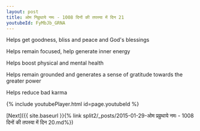 ```yaml
---
layout: post
title: ओम निव्रुथाये नमः - 1008 दिनों की तपस्या में दिन 21
youtubeId: FyMbJb_GRNA
---
```

 
 
Helps get goodness, bliss and peace and God's blessings
 
Helps remain focused, help generate inner energy 
 
Helps boost physical and mental health 
 
Helps remain grounded and generates a sense of gratitude towards the greater power 
 
Helps reduce bad karma
 
 
 
 


{% include youtubePlayer.html id=page.youtubeId %}
 
[Next]({{ site.baseurl }}{% link  split2/_posts/2015-01-29-ओम प्रव्रुथाये नमः - 1008 दिनों की तपस्या में दिन 20.md%})
 
